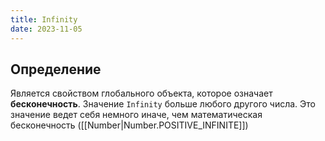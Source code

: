 ```yaml
---
title: Infinity
date: 2023-11-05
---
```

## Определение
Является свойством глобального объекта, которое означает **бесконечность**. Значение `Infinity` больше любого другого числа. Это значение ведет себя немного иначе, чем математическая бесконечность ([[Number|Number.POSITIVE_INFINITE]])
